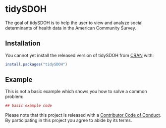 # tidySDOH

The goal of tidySDOH is to help the user to view and analyze social determinants of health data in the American Community Survey.

## Installation

You cannot yet install the released version of tidySDOH from [CRAN](https://CRAN.R-project.org) with:

``` r
install.packages("tidySDOH")
```

## Example

This is not a basic example which shows you how to solve a common problem:

``` r
## basic example code
```

Please note that this project is released with a [Contributor Code of Conduct](.github/CODE_OF_CONDUCT.md).
  By participating in this project you agree to abide by its terms.